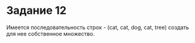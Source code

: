 # Задание 12

Имеется последовательность строк - (cat, cat, dog, cat, tree) создать для нее
собственное множество.
